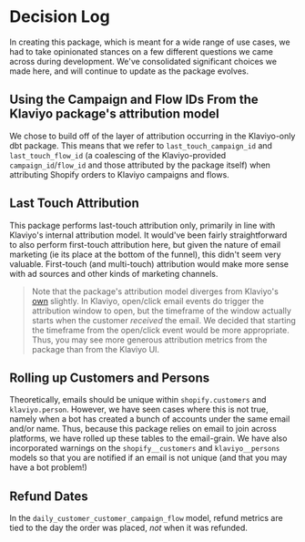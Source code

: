 # Decision Log

In creating this package, which is meant for a wide range of use cases, we had to take opinionated stances on a few different questions we came across during development. We've consolidated significant choices we made here, and will continue to update as the package evolves. 

## Using the Campaign and Flow IDs From the Klaviyo package's attribution model
We chose to build off of the layer of attribution occurring in the Klaviyo-only dbt package. This means that we refer to `last_touch_campaign_id` and `last_touch_flow_id` (a coalescing of the Klaviyo-provided `campaign_id`/`flow_id` and those attributed by the package itself) when attributing Shopify orders to Klaviyo campaigns and flows.
## Last Touch Attribution
This package performs last-touch attribution only, primarily in line with Klaviyo's internal attribution model. It would've been fairly straightforward to also perform first-touch attribution here, but given the nature of email marketing (ie its place at the bottom of the funnel), this didn't seem very valuable. First-touch (and multi-touch) attribution would make more sense with ad sources and other kinds of marketing channels. 

> Note that the package's attribution model diverges from Klaviyo's [own](https://help.klaviyo.com/hc/en-us/articles/115005248128-Understanding-Conversion-Tracking) slightly. In Klaviyo, open/click email events do trigger the attribution window to open, but the timeframe of the window actually starts when the customer _received_ the email. We decided that starting the timeframe from the open/click event would be more appropriate. Thus, you may see more generous attribution metrics from the package than from the Klaviyo UI.

## Rolling up Customers and Persons
Theoretically, emails should be unique within `shopify.customers` and `klaviyo.person`. However, we have seen cases where this is not true, namely when a bot has created a bunch of accounts under the same email and/or name. Thus, because this package relies on email to join across platforms, we have rolled up these tables to the email-grain. We have also incorporated warnings on the `shopify__customers` and `klaviyo__persons` models so that you are notified if an email is not unique (and that you may have a bot problem!)

## Refund Dates
In the `daily_customer_customer_campaign_flow` model, refund metrics are tied to the day the order was placed, _not_ when it was refunded.